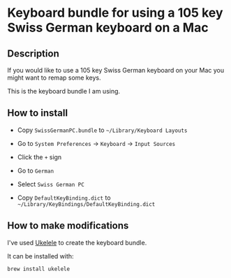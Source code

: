# Keyboard bundle for using a 105 key Swiss German keyboard on a Mac

## Description

If you would like to use a 105 key Swiss German keyboard on your Mac
you might want to remap some keys.

This is the keyboard bundle I am using.

## How to install

* Copy `SwissGermanPC.bundle` to `~/Library/Keyboard Layouts`

* Go to `System Preferences` -> `Keyboard` -> `Input Sources`

* Click the `+` sign

* Go to `German`

* Select `Swiss German PC`

* Copy `DefaultKeyBinding.dict` to `~/Library/KeyBindings/DefaultKeyBinding.dict`

## How to make modifications

I've used [Ukelele](https://software.sil.org/ukelele/) to create the keyboard bundle.

It can be installed with:

```sh
brew install ukelele
```
